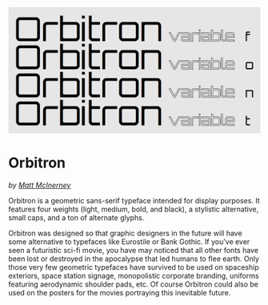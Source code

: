 
<!--
![Orbitron](https://github.com/theleagueof/orbitron/raw/master/images/orbitron-3.png)
-->

<!-- Updated image for variable mastering fork -->
![Orbitron](https://github.com/eliheuer/orbitron/blob/vf-mastering/documentation/images/orbitron-var-1.gif)

Orbitron
========
_by [Matt McInerney](http://pixelspread.com)_

Orbitron is a geometric sans-serif typeface intended for display purposes. It features four weights (light, medium, bold, and black), a stylistic alternative, small caps, and a ton of alternate glyphs. 

Orbitron was designed so that graphic designers in the future will have some alternative to typefaces like Eurostile or Bank Gothic. If you’ve ever seen a futuristic sci-fi movie, you have may noticed that all other fonts have been lost or destroyed in the apocalypse that led humans to flee earth. Only those very few geometric typefaces have survived to be used on spaceship exteriors, space station signage, monopolistic corporate branding, uniforms featuring aerodynamic shoulder pads, etc. Of course Orbitron could also be used on the posters for the movies portraying this inevitable future.
